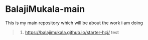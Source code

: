 # BalajiMukala-main
This is my main repository which will be about the work i am doing

> 1. <https://balajimukala.github.io/starter-hcj/>
test
